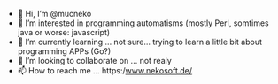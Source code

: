 - 👋 Hi, I’m @mucneko
- 👀 I’m interested in programming automatisms (mostly Perl, somtimes java or worse: javascript)
- 🌱 I’m currently learning ... not sure... trying to learn  a little bit about programming APPs (Go?)
- 💞️ I’m looking to collaborate on ... not realy
- 📫 How to reach me ... https:/www.nekosoft.de/

<!---
mucneko/mucneko is a ✨ special ✨ repository because its `README.md` (this file) appears on your GitHub profile.
You can click the Preview link to take a look at your changes.
--->
